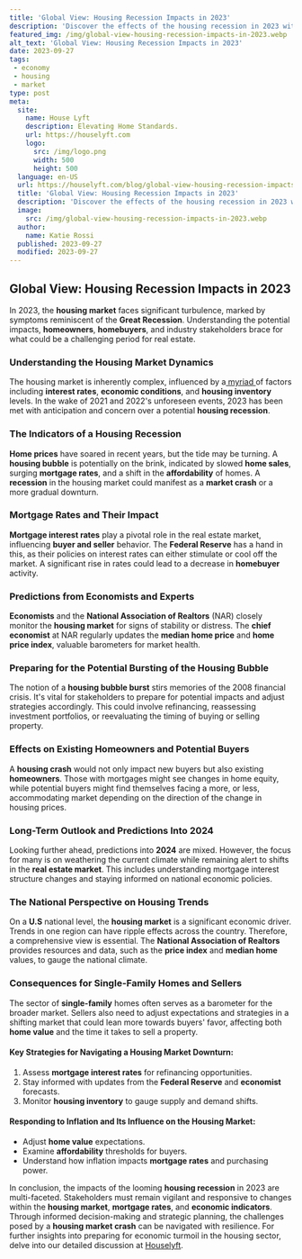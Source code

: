 ```yaml
---
title: 'Global View: Housing Recession Impacts in 2023'
description: 'Discover the effects of the housing recession in 2023 with Global View. Gain insights into the impacts on the market and potential implications.'
featured_img: /img/global-view-housing-recession-impacts-in-2023.webp
alt_text: 'Global View: Housing Recession Impacts in 2023'
date: 2023-09-27
tags:
 - economy
 - housing
 - market
type: post
meta:
  site:
    name: House Lyft
    description: Elevating Home Standards.
    url: https://houselyft.com
    logo:
      src: /img/logo.png
      width: 500
      height: 500
  language: en-US
  url: https://houselyft.com/blog/global-view-housing-recession-impacts-in-2023
  title: 'Global View: Housing Recession Impacts in 2023'
  description: 'Discover the effects of the housing recession in 2023 with Global View. Gain insights into the impacts on the market and potential implications.'
  image:
    src: /img/global-view-housing-recession-impacts-in-2023.webp
  author:
    name: Katie Rossi
  published: 2023-09-27
  modified: 2023-09-27
---
```



## Global View: Housing Recession Impacts in 2023

In 2023, the **housing market** faces significant turbulence, marked by symptoms reminiscent of the **Great Recession**. Understanding the potential impacts, **homeowners**, **homebuyers**, and industry stakeholders brace for what could be a challenging period for real estate.

### Understanding the Housing Market Dynamics

The housing market is inherently complex, influenced by a[  myriad  ](https://houselyft.com/blog/mortgage-rates-in-2023-navigating-the-downturn)of factors including **interest rates**, **economic conditions**, and **housing inventory** levels. In the wake of 2021 and 2022's unforeseen events, 2023 has been met with anticipation and concern over a potential **housing recession**.

### The Indicators of a Housing Recession

**Home prices** have soared in recent years, but the tide may be turning. A **housing bubble** is potentially on the brink, indicated by slowed **home sales**, surging **mortgage rates**, and a shift in the **affordability** of homes. A **recession** in the housing market could manifest as a **market crash** or a more gradual downturn.

### Mortgage Rates and Their Impact

**Mortgage interest rates** play a pivotal role in the real estate market, influencing **buyer and seller** behavior. The **Federal Reserve** has a hand in this, as their policies on interest rates can either stimulate or cool off the market. A significant rise in rates could lead to a decrease in **homebuyer** activity.

### Predictions from Economists and Experts

**Economists** and the **National Association of Realtors** (NAR) closely monitor the **housing market** for signs of stability or distress. The **chief economist** at NAR regularly updates the **median home price** and **home price index**, valuable barometers for market health.

### Preparing for the Potential Bursting of the Housing Bubble

The notion of a **housing bubble burst** stirs memories of the 2008 financial crisis. It's vital for stakeholders to prepare for potential impacts and adjust strategies accordingly. This could involve refinancing, reassessing investment portfolios, or reevaluating the timing of buying or selling property.

### Effects on Existing Homeowners and Potential Buyers

A **housing crash** would not only impact new buyers but also existing **homeowners**. Those with mortgages might see changes in home equity, while potential buyers might find themselves facing a more, or less, accommodating market depending on the direction of the change in housing prices.

### Long-Term Outlook and Predictions Into 2024

Looking further ahead, predictions into **2024** are mixed. However, the focus for many is on weathering the current climate while remaining alert to shifts in the **real estate market**. This includes understanding mortgage interest structure changes and staying informed on national economic policies.

### The National Perspective on Housing Trends

On a **U.S** national level, the **housing market** is a significant economic driver. Trends in one region can have ripple effects across the country. Therefore, a comprehensive view is essential. The **National Association of Realtors** provides resources and data, such as the **price index** and **median home** values, to gauge the national climate.

### Consequences for Single-Family Homes and Sellers

The sector of **single-family** homes often serves as a barometer for the broader market. Sellers also need to adjust expectations and strategies in a shifting market that could lean more towards buyers' favor, affecting both **home value** and the time it takes to sell a property.

#### Key Strategies for Navigating a Housing Market Downturn:

1. Assess **mortgage interest rates** for refinancing opportunities.
2. Stay informed with updates from the **Federal Reserve** and **economist** forecasts.
3. Monitor **housing inventory** to gauge supply and demand shifts.

#### Responding to Inflation and Its Influence on the Housing Market:
  - Adjust **home value** expectations.
  - Examine **affordability** thresholds for buyers.
  - Understand how inflation impacts **mortgage rates** and purchasing power.

In conclusion, the impacts of the looming **housing recession** in 2023 are multi-faceted. Stakeholders must remain vigilant and responsive to changes within the **housing market**, **mortgage rates**, and **economic indicators**. Through informed decision-making and strategic planning, the challenges posed by a **housing market crash** can be navigated with resilience. For further insights into preparing for economic turmoil in the housing sector, delve into our detailed discussion at [Houselyft](https://houselyft.com/blog/the-looming-housing-recession-preparing-for-economic-turmoil/).